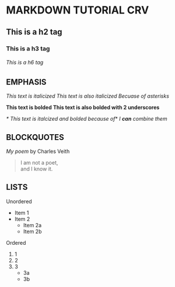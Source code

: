 # MARKDOWN TUTORIAL CRV

## This is a h2 tag



### This is a h3 tag


###### This is a h6 tag


## EMPHASIS
_This text is italicized_
*This text is also italicized Becuase of asterisks*

**This text is bolded**
__This text is also bolded with 2 underscores__


_* This text is italcized and bolded because of_*
_I **can** combine them_


## BLOCKQUOTES

_My poem_ by Charles Veith


>I am not a poet, \
> and I know it.


## LISTS 

Unordered
* Item 1
* Item 2
	* Item 2a
	* Item 2b


Ordered 
1. 1
2. 2
3. 3
	* 3a
	* 3b
